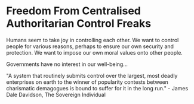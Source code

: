 # Freedom From Centralised Authoritarian Control Freaks
Humans seem to take joy in controlling each other.  We want to control people for various reasons, perhaps to ensure our own security and protection.  We want to impose our own moral values onto other people. 



Governments have no interest in our well-being...

"A system that routinely submits control over the largest, most deadly enterprises on earth to the winner of popularity contests between charismatic demagogues is bound to suffer for it in the long run." - James Dale Davidson, The Sovereign Individual 